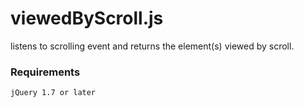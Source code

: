 viewedByScroll.js
=================

listens to scrolling event and returns the element(s) viewed by scroll.
### Requirements
	jQuery 1.7 or later



